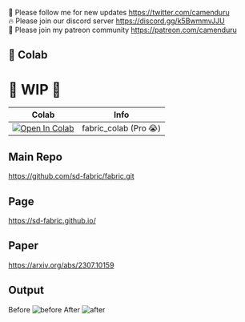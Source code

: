 🐣 Please follow me for new updates https://twitter.com/camenduru <br />
🔥 Please join our discord server https://discord.gg/k5BwmmvJJU <br />
🥳 Please join my patreon community https://patreon.com/camenduru <br />

## 🦒 Colab

# 🚦 WIP 🚦

| Colab | Info
| --- | --- |
[![Open In Colab](https://colab.research.google.com/assets/colab-badge.svg)](https://colab.research.google.com/github/camenduru/fabric-colab/blob/main/fabric_colab.ipynb) | fabric_colab (Pro 😭)

## Main Repo
https://github.com/sd-fabric/fabric.git

## Page
https://sd-fabric.github.io/

## Paper
https://arxiv.org/abs/2307.10159

## Output
Before
![before](https://github.com/camenduru/fabric-colab/assets/54370274/84f5ba1f-6622-4645-9894-30aaf02c2b48)
After
![after](https://github.com/camenduru/fabric-colab/assets/54370274/23a53b3f-e1dc-454d-9fd6-fb059cd4df50)
